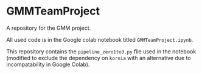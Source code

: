 # GMMTeamProject
A repository for the GMM project.

All used code is in the Google colab notebook titled `GMMTeamProject.ipynb`.

This repository contains the `pipeline_zero1to3.py` file used in the notebook (modified to exclude the dependency on `kornia` with an alternative due to incompatability in Google Colab).
